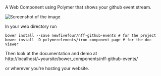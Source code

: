 A Web Component using Polymer that shows your github event stream.

![Screenshot of the image](https://newfivefour.com/res/ge1.png)

In your web directory run

    bower install --save newfivefour/nff-github-events # for the project
    bower install -D polymerelements/iron-component-page # for the doc viewer

Then look at the documentation and demo at http://localhost/~yoursite/bower_components/nff-github-events/

or wherever you're hosting your website.
